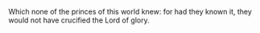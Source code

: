 Which none of the princes of this world knew: for had they known it, they would not have crucified the Lord of glory.
